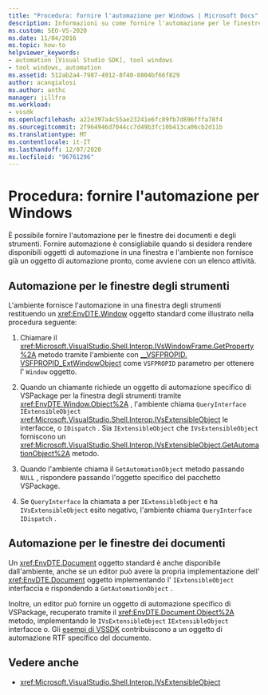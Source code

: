 ```yaml
---
title: "Procedura: fornire l'automazione per Windows | Microsoft Docs"
description: Informazioni su come fornire l'automazione per le finestre dei documenti e degli strumenti in Visual Studio usando i metodi Microsoft. VisualStudio. Shell. Interop.
ms.custom: SEO-VS-2020
ms.date: 11/04/2016
ms.topic: how-to
helpviewer_keywords:
- automation [Visual Studio SDK], tool windows
- tool windows, automation
ms.assetid: 512ab2a4-7987-4912-8f40-8804bf66f829
author: acangialosi
ms.author: anthc
manager: jillfra
ms.workload:
- vssdk
ms.openlocfilehash: a22e397a4c55ae23241e6fc89fb7d896fffa78f4
ms.sourcegitcommit: 2f964946d7044cc7d49b3fc10b413ca06cb2d11b
ms.translationtype: MT
ms.contentlocale: it-IT
ms.lasthandoff: 12/07/2020
ms.locfileid: "96761296"
---
```

# <a name="how-to-provide-automation-for-windows"></a>Procedura: fornire l'automazione per Windows

È possibile fornire l'automazione per le finestre dei documenti e degli strumenti. Fornire automazione è consigliabile quando si desidera rendere disponibili oggetti di automazione in una finestra e l'ambiente non fornisce già un oggetto di automazione pronto, come avviene con un elenco attività.

## <a name="automation-for-tool-windows"></a>Automazione per le finestre degli strumenti

L'ambiente fornisce l'automazione in una finestra degli strumenti restituendo un <xref:EnvDTE.Window> oggetto standard come illustrato nella procedura seguente:

1. Chiamare il <xref:Microsoft.VisualStudio.Shell.Interop.IVsWindowFrame.GetProperty%2A> metodo tramite l'ambiente con [__VSFPROPID. VSFPROPID_ExtWindowObject](<xref:Microsoft.VisualStudio.Shell.Interop.__VSFPROPID.VSFPROPID_ExtWindowObject>) come `VSFPROPID` parametro per ottenere l' `Window` oggetto.

2. Quando un chiamante richiede un oggetto di automazione specifico di VSPackage per la finestra degli strumenti tramite <xref:EnvDTE.Window.Object%2A> , l'ambiente chiama `QueryInterface` `IExtensibleObject` <xref:Microsoft.VisualStudio.Shell.Interop.IVsExtensibleObject> le interfacce, o `IDispatch` . Sia `IExtensibleObject` che `IVsExtensibleObject` forniscono un <xref:Microsoft.VisualStudio.Shell.Interop.IVsExtensibleObject.GetAutomationObject%2A> metodo.

3. Quando l'ambiente chiama il `GetAutomationObject` metodo passando `NULL` , rispondere passando l'oggetto specifico del pacchetto VSPackage.

4. Se `QueryInterface` la chiamata a per `IExtensibleObject` e ha `IVsExtensibleObject` esito negativo, l'ambiente chiama `QueryInterface` `IDispatch` .

## <a name="automation-for-document-windows"></a>Automazione per le finestre dei documenti

Un <xref:EnvDTE.Document> oggetto standard è anche disponibile dall'ambiente, anche se un editor può avere la propria implementazione dell' <xref:EnvDTE.Document> oggetto implementando l' `IExtensibleObject` interfaccia e rispondendo a `GetAutomationObject` .

Inoltre, un editor può fornire un oggetto di automazione specifico di VSPackage, recuperato tramite il <xref:EnvDTE.Document.Object%2A> metodo, implementando le `IVsExtensibleObject` `IExtensibleObject` interfacce o. Gli [esempi di VSSDK](https://github.com/Microsoft/VSSDK-Extensibility-Samples) contribuiscono a un oggetto di automazione RTF specifico del documento.

## <a name="see-also"></a>Vedere anche

- <xref:Microsoft.VisualStudio.Shell.Interop.IVsExtensibleObject>

